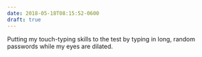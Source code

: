 ```yaml
---
date: 2018-05-18T08:15:52-0600
draft: true
---
```




Putting my touch-typing skills to the test by typing in long, random passwords while my eyes are dilated.



